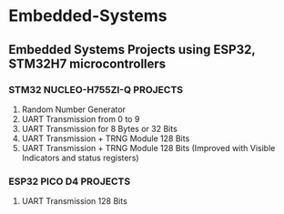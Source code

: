 # Embedded-Systems

  ## Embedded Systems Projects using ESP32, STM32H7 microcontrollers

  ### STM32 NUCLEO-H755ZI-Q PROJECTS
  1. Random Number Generator
  2. UART Transmission from 0 to 9
  3. UART Transmission for 8 Bytes or 32 Bits
  4. UART Transmission + TRNG Module 128 Bits
  5. UART Transmission + TRNG Module 128 Bits (Improved with Visible Indicators and status registers)

  ### ESP32 PICO D4 PROJECTS
  1. UART Transmission 128 Bits
